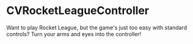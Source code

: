 # CVRocketLeagueController
Want to play Rocket League, but the game's just too easy with standard controls? Turn your arms and eyes into the controller!

